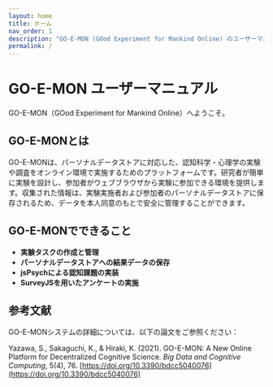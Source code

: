 ```yaml
---
layout: home
title: ホーム
nav_order: 1
description: "GO-E-MON (GOod Experiment for Mankind Online) のユーザーマニュアル"
permalink: /
---
```


# GO-E-MON ユーザーマニュアル

GO-E-MON（GOod Experiment for Mankind Online）へようこそ。

## GO-E-MONとは

GO-E-MONは、パーソナルデータストアに対応した、認知科学・心理学の実験や調査をオンライン環境で実施するためのプラットフォームです。研究者が簡単に実験を設計し、参加者がウェブブラウザから実験に参加できる環境を提供します。収集された情報は、実験実施者および参加者のパーソナルデータストアに保存されるため、データを本人同意のもとで安全に管理することができます。

## GO-E-MONでできること

- **実験タスクの作成と管理**
- **パーソナルデータストアへの結果データの保存**
- **jsPsychによる認知課題の実装**
- **SurveyJSを用いたアンケートの実施**

## 参考文献

GO-E-MONシステムの詳細については、以下の論文をご参照ください：

Yazawa, S., Sakaguchi, K., & Hiraki, K. (2021). GO-E-MON: A New Online Platform for Decentralized Cognitive Science. *Big Data and Cognitive Computing*, 5(4), 76. [https://doi.org/10.3390/bdcc5040076](https://doi.org/10.3390/bdcc5040076)